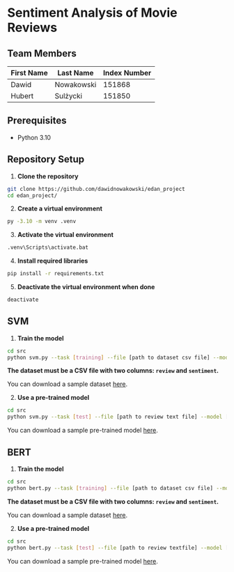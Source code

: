 # Sentiment Analysis of Movie Reviews

## Team Members

|First Name|Last Name|Index Number|
|----|--------|------|
|Dawid|Nowakowski|151868|
|Hubert|Sulżycki|151850|

## Prerequisites
- Python 3.10

## Repository Setup

1. **Clone the repository**
```bash
git clone https://github.com/dawidnowakowski/edan_project
cd edan_project/
```
2. **Create a virtual environment**
```bash
py -3.10 -m venv .venv
```
3. **Activate the virtual environment**
```bash
.venv\Scripts\activate.bat
```
4. **Install required libraries**
```bash
pip install -r requirements.txt
```
5. **Deactivate the virtual environment when done**
```bash
deactivate
```
<!--**To save current dependencies to the requirements file**
```bash
pip freeze > requirements.txt
```-->

## SVM

1. **Train the model**
```bash
cd src
python svm.py --task [training] --file [path to dataset csv file] --model [path to save model]
```
**The dataset must be a CSV file with two columns: `review` and `sentiment`.**

You can download a sample dataset [here](https://www.kaggle.com/datasets/lakshmi25npathi/imdb-dataset-of-50k-movie-reviews).

2. **Use a pre-trained model**
```bash
cd src
python svm.py --task [test] --file [path to review text file] --model [path to SVM model file]
```

You can download a sample pre-trained model [here](https://drive.google.com/drive/folders/1NwIchx53lbwrQFVLx_6dsAhWjmD_oKwC?usp=sharing).

## BERT

1. **Train the model**
```bash
cd src
python bert.py --task [training] --file [path to dataset csv file] --model [path to save model]
```
**The dataset must be a CSV file with two columns: `review` and `sentiment`.**

You can download a sample dataset [here](https://www.kaggle.com/datasets/lakshmi25npathi/imdb-dataset-of-50k-movie-reviews).

2. **Use a pre-trained model**
```bash
cd src
python bert.py --task [test] --file [path to review textfile] --model [path to bert model folder]
```

You can download a sample pre-trained model [here](https://drive.google.com/drive/folders/1NwIchx53lbwrQFVLx_6dsAhWjmD_oKwC?usp=sharing).

